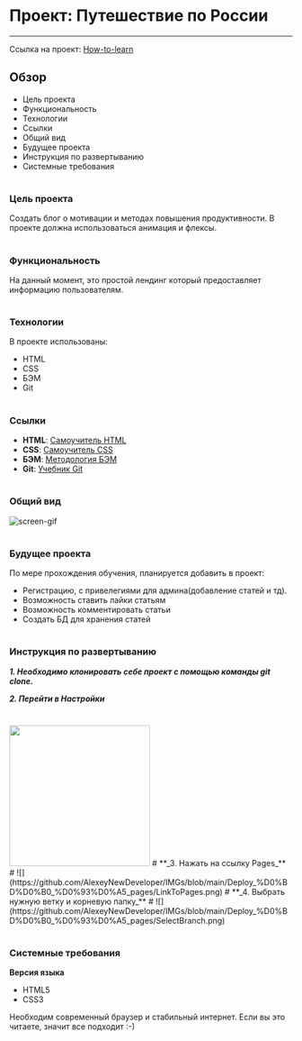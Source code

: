 # Проект: Путешествие по России
---
Ссылка на проект: [How-to-learn](https://alexeynewdeveloper.github.io/gh-pages-how_to_learn/index.html "Сайт How-to-learn")

## Обзор

- Цель проекта
- Функциональность
- Технологии
- Ссылки
- Общий вид
- Будущее проекта
- Инструкция по развертыванию
- Системные требования

# 
### Цель проекта

Создать блог о мотивации и методах повышения продуктивности. В проекте должна использоваться анимация и флексы.

#
### Функциональность

На данный момент, это простой лендинг который предоставляет информацию пользователям. 

#
### Технологии

В проекте использованы: 
+ HTML
+ CSS
+ БЭМ
+ Git

#
### Ссылки

+ **HTML**: [Самоучитель HTML](http://htmlbook.ru)
+ **CSS**: [Самоучитель CSS](https://www.schoolsw3.com/css)
+ **БЭМ**: [Методология БЭМ](https://ru.bem.info/methodology/)
+ **Git**: [Учебник Git](https://git-scm.com/book/ru/v2)

#
### Общий вид

![screen-gif](./how-to-learn-gif.gif)

#
### Будущее проекта

По мере прохождения обучения, планируется добавить в проект:
+ Регистрацию, с привелегиями для админа(добавление статей и тд).
+ Возможность ставить лайки статьям
+ Возможность комментировать статьи
+ Создать БД для хранения статей

#
### Инструкция по развертыванию

**_1. Необходимо клонировать себе проект с помощью команды git clone._** 

**_2. Перейти в Настройки_** 
  #
  <img src="https://github.com/AlexeyNewDeveloper/IMGs/blob/main/Deploy_%D0%BD%D0%B0_%D0%93%D0%A5_pages/SettingsGH.png" width="250px"/>
  #
**_3. Нажать на ссылку Pages_**
  #
  ![](https://github.com/AlexeyNewDeveloper/IMGs/blob/main/Deploy_%D0%BD%D0%B0_%D0%93%D0%A5_pages/LinkToPages.png)
  #
**_4. Выбрать нужную ветку и корневую папку_**
  #
   ![](https://github.com/AlexeyNewDeveloper/IMGs/blob/main/Deploy_%D0%BD%D0%B0_%D0%93%D0%A5_pages/SelectBranch.png)
   
#   
### Системные требования

  **Версия языка**
  + HTML5
  + CSS3

Необходим современный браузер и стабильный интернет. Если вы это читаете, значит все подходит :-)
